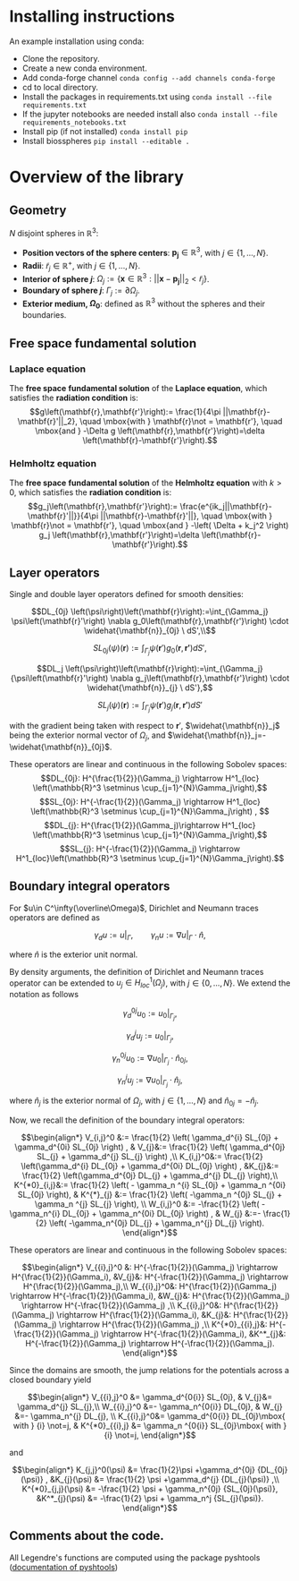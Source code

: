 # Installing instructions

An example installation using conda:
- Clone the repository.
- Create a new conda environment.
- Add conda-forge channel
`conda config --add channels conda-forge`
- cd to local directory.
- Install the packages in requirements.txt using
`conda install --file requirements.txt`
- If the jupyter notebooks are needed install also
`conda install --file requirements_notebooks.txt`
- Install pip (if not installed)
`conda install pip`
- Install biosspheres
`pip install --editable .`

# Overview of the library

## Geometry

$N$ disjoint spheres in $\mathbb{R}^3$:
- **Position vectors of the sphere centers**: $\mathbf{p_j} \in \mathbb{R}^3$, with $j \in \{1,...,N\}$.  
- **Radii**: $\tilde{r}_j\in \mathbb{R}^+$, with $j \in \{1,...,N\}$.
- **Interior of sphere $j$**: $\Omega_j:=\{ \mathbf{x} \in \mathbb{R}^3:||\mathbf{x}-\mathbf{p_j}||_2<\tilde{r}_j \}$.
- **Boundary of sphere $j$**: $\Gamma_j:=\partial \Omega_j$.
- **Exterior medium, $\Omega_0$**: defined as $\mathbb{R}^3$ without the spheres and their boundaries.  

## Free space fundamental solution

### Laplace equation
The **free space** **fundamental solution** of the **Laplace equation**, which satisfies the **radiation condition** is:
$$g\left(\mathbf{r},\mathbf{r'}\right):= \frac{1}{4\pi ||\mathbf{r}-\mathbf{r}'||_2}, \quad \mbox{with } \mathbf{r}\not = \mathbf{r'}, \quad \mbox{and } -\Delta g \left(\mathbf{r},\mathbf{r'}\right)=\delta \left(\mathbf{r}-\mathbf{r'}\right).$$

### Helmholtz equation
The **free space** **fundamental solution** of the **Helmholtz equation** with $k>0$, which satisfies the **radiation condition** is:
$$g_j\left(\mathbf{r},\mathbf{r'}\right):= \frac{e^{ik_j||\mathbf{r}-\mathbf{r}'||}}{4\pi ||\mathbf{r}-\mathbf{r}'||}, \quad \mbox{with } \mathbf{r}\not = \mathbf{r'}, \quad \mbox{and } -\left( \Delta + k_j^2 \right) g_j \left(\mathbf{r},\mathbf{r'}\right)=\delta \left(\mathbf{r}-\mathbf{r'}\right).$$


## Layer operators

Single and double layer operators defined for smooth densities:
```math
DL_{0j} \left(\psi\right)\left(\mathbf{r}\right):=\int_{\Gamma_j}  \psi\left(\mathbf{r}'\right) \nabla g_0\left(\mathbf{r},\mathbf{r'}\right) \cdot \widehat{\mathbf{n}}_{0j} \ dS',\\
```
```math
SL_{0j} \left(\psi\right)\left(\mathbf{r}\right):=\int_{\Gamma_j}  {\psi\left(\mathbf{r}'\right) g_0\left(\mathbf{r},\mathbf{r'}\right) dS'},
```
```math
DL_j \left(\psi\right)\left(\mathbf{r}\right):=\int_{\Gamma_j}  {\psi\left(\mathbf{r}'\right) \nabla g_j\left(\mathbf{r},\mathbf{r'}\right) \cdot \widehat{\mathbf{n}}_{j} \ dS'},
```
```math
SL_j \left(\psi\right)\left(\mathbf{r}\right):=\int_{\Gamma_j}  {\psi\left(\mathbf{r}' \right) g_j\left(\mathbf{r},\mathbf{r'}\right) dS'}
```

with the gradient being taken with respect to $\mathbf{r}'$, $\widehat{\mathbf{n}}_j$ being the exterior normal vector of $\Omega_j$, and $\widehat{\mathbf{n}}_j=-\widehat{\mathbf{n}}_{0j}$.

These operators are linear and continuous in the following Sobolev spaces:
$$DL_{0j}: H^{\frac{1}{2}}(\Gamma_j) \rightarrow H^1_{loc} \left(\mathbb{R}^3 \setminus \cup_{j=1}^{N}\Gamma_j\right),$$
$$SL_{0j}: H^{-\frac{1}{2}}(\Gamma_j) \rightarrow H^1_{loc}  \left(\mathbb{R}^3 \setminus \cup_{j=1}^{N}\Gamma_j\right)  , $$
$$DL_{j}: H^{\frac{1}{2}}(\Gamma_j)\rightarrow H^1_{loc} \left(\mathbb{R}^3 \setminus \cup_{j=1}^{N}\Gamma_j\right),$$
$$SL_{j}: H^{-\frac{1}{2}}(\Gamma_j) \rightarrow H^1_{loc}\left(\mathbb{R}^3 \setminus \cup_{j=1}^{N}\Gamma_j\right).$$

## Boundary integral operators

For $u\in C^\infty(\overline\Omega)$, Dirichlet and Neumann traces operators are defined as 
```math
\gamma_d u := u|_{\Gamma},\qquad \gamma_n u := \nabla  u|_{\Gamma} \cdot \widehat{n},
```
where $\widehat{n}$ is the exterior unit normal.

By density arguments, the definition of Dirichlet and Neumann traces operator can be extended to $u_j \in H^1_{loc}(\Omega_j)$, with $j \in \{ 0, ..., N \}$. We extend the notation as follows

```math
\gamma_d^{0j} u_0 := u_0|_{\Gamma_j},
```
```math
\gamma_d^{j} u_j := u_0|_{\Gamma_j},
```
```math
\gamma_n^{0j} u_0 := \nabla u_0|_{\Gamma_j} \cdot \widehat{n}_{0j},
```
```math
\gamma_n^{j} u_j := \nabla u_0|_{\Gamma_j}\cdot \widehat{n}_{j},
```
where $\widehat{n}_{j}$ is the exterior normal of $\Omega_j$, with $j\in \{ 1, ..., N\}$ and $\widehat{n}_{0j}=-\widehat{n}_{j}$.

Now, we recall the definition of the boundary integral operators:
```math
\begin{align*}
	V_{i,j}^0 &:=  \frac{1}{2} \left( \gamma_d^{i} SL_{0j} + \gamma_d^{0i} SL_{0j} \right) ,
	& V_{j}&:= \frac{1}{2} \left(  \gamma_d^{0j} SL_{j} + \gamma_d^{j} SL_{j} \right) ,\\
	K_{i,j}^0&:= \frac{1}{2} \left(\gamma_d^{i} DL_{0j} + \gamma_d^{0i} DL_{0j} \right) ,
	&K_{j}&:= \frac{1}{2} \left(\gamma_d^{0j} DL_{j} + \gamma_d^{j} DL_{j} \right),\\
	K^{*0}_{i,j}&:= \frac{1}{2} \left( - \gamma_n ^{i} SL_{0j} + \gamma_n ^{0i} SL_{0j}  \right),
	 & K^{*}_{j} &:= \frac{1}{2} \left( -\gamma_n ^{0j} SL_{j}  + \gamma_n ^{j} SL_{j} \right), \\
	W_{i,j}^0 &:= -\frac{1}{2} \left( - \gamma_n^{i} DL_{0j}  + \gamma_n^{0i} DL_{0j} \right) ,
	& W_{j} &:=- \frac{1}{2} \left( -\gamma_n^{0j} DL_{j} + \gamma_n^{j} DL_{j} \right).
\end{align*}
```

These operators are linear and continuous in the following Sobolev spaces: 
```math
\begin{align*}
	V_{{i},j}^0 &: H^{-\frac{1}{2}}(\Gamma_j) \rightarrow H^{\frac{1}{2}}(\Gamma_i),
	&V_{j}&: H^{-\frac{1}{2}}(\Gamma_j) \rightarrow H^{\frac{1}{2}}(\Gamma_j),\\
	W_{{i},j}^0&: H^{\frac{1}{2}}(\Gamma_j) \rightarrow H^{-\frac{1}{2}}(\Gamma_i),
	&W_{j}&: H^{\frac{1}{2}}(\Gamma_j) \rightarrow H^{-\frac{1}{2}}(\Gamma_j) ,\\
	K_{{i},j}^0&: H^{\frac{1}{2}}(\Gamma_j) \rightarrow H^{\frac{1}{2}}(\Gamma_i),
	&K_{j}&: H^{\frac{1}{2}}(\Gamma_j) \rightarrow H^{\frac{1}{2}}(\Gamma_j) ,\\
	K^{*0}_{{i},j}&: H^{-\frac{1}{2}}(\Gamma_j) \rightarrow H^{-\frac{1}{2}}(\Gamma_i),
	&K^*_{j}&: H^{-\frac{1}{2}}(\Gamma_j) \rightarrow H^{-\frac{1}{2}}(\Gamma_j).
\end{align*}
```

Since the domains are smooth, the jump relations for the potentials across a closed boundary yield
```math
\begin{align*}
	V_{{i},j}^0 &=   \gamma_d^{0{i}} SL_{0j},
	& V_{j}&=  \gamma_d^{j} SL_{j},\\
	W_{{i},j}^0 &=-  \gamma_n^{0{i}} DL_{0j},
	& W_{j} &=- \gamma_n^{j} DL_{j}, \\
	  K_{{i},j}^0&= \gamma_d^{0{i}} DL_{0j}\mbox{ with } {i} \not=j,
	 & K^{*0}_{{i},j} &= \gamma_n ^{0{i}} SL_{0j}\mbox{ with } {i}  \not=j,
\end{align*}
```
and
```math
\begin{align*}
	K_{j,j}^0(\psi) &= \frac{1}{2}\psi +\gamma_d^{0j} {DL_{0j}(\psi)} ,
	&K_{j}(\psi) &= \frac{1}{2} \psi +\gamma_d^{j} {DL_{j}(\psi)} ,\\
	 K^{*0}_{j,j}(\psi) &= -\frac{1}{2} \psi + \gamma_n^{0j} {SL_{0j}(\psi)},
	&K^*_{j}(\psi) &= -\frac{1}{2} \psi + \gamma_n^j {SL_{j}(\psi)}.
\end{align*}
```

## Comments about the code.

All Legendre's functions are computed using the package pyshtools 
([documentation of pyshtools](https://shtools.github.io/SHTOOLS/index.html))
